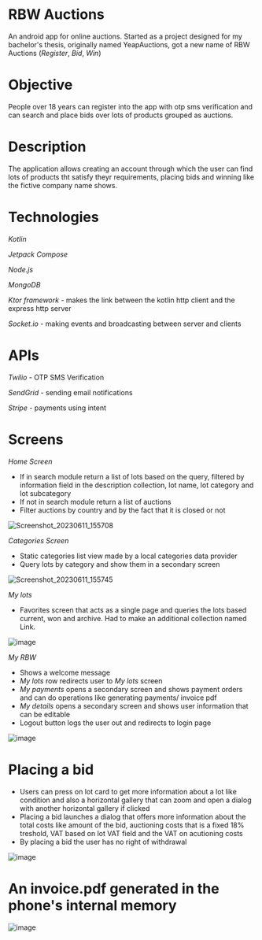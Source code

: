 # RBW Auctions

An android app for online auctions. Started as a project designed for my bachelor's thesis, originally named YeapAuctions, got a new name of RBW Auctions (*Register*, *Bid*, *Win*)

# Objective

People over 18 years can register into the app with otp sms verification and can search and place bids over lots of products grouped as auctions.

# Description

The application allows creating an account through which the user can find lots of products tht satisfy theyr requirements, placing bids and winning like the fictive company name shows.

# Technologies

*Kotlin*

*Jetpack Compose*

*Node.js*

*MongoDB*

*Ktor framework* - makes the link between the kotlin http client and the express http server

*Socket.io* - making events and broadcasting between server and clients

# APIs

*Twilio* - OTP SMS Verification

*SendGrid* - sending email notifications

*Stripe* - payments using intent

# Screens

*Home Screen*

- If in search module return a list of lots based on the query, filtered by information field in the description collection, lot name, lot category and lot subcategory
- If not in search module return a list of auctions
- Filter auctions by country and by the fact that it is closed or not

![Screenshot_20230611_155708](https://github.com/chrisneagu/YeapAuctions/assets/57600322/6d7f5b09-44a8-4d82-800c-231e86863aa1)

*Categories Screen*

- Static categories list view made by a local categories data provider
- Query lots by category and show them in a secondary screen

![Screenshot_20230611_155745](https://github.com/chrisneagu/YeapAuctions/assets/57600322/fdf1bbd3-256d-4ab3-a8a3-dc1b4c697de2)

*My lots*

- Favorites screen that acts as a single page and queries the lots based current, won and archive. Had to make an additional collection named Link.

![image](https://github.com/chrisneagu/YeapAuctions/assets/57600322/477c6573-9498-46a6-a48b-1d86d767f67b)

*My RBW*

- Shows a welcome message
- *My lots* row redirects user to *My lots* screen
- *My payments* opens a secondary screen and shows payment orders and can do operations like generating payments/ invoice pdf
- *My details* opens a secondary screen and shows user information that can be editable
- Logout button logs the user out and redirects to login page

![image](https://github.com/chrisneagu/YeapAuctions/assets/57600322/1f2e85e5-1c33-47f7-93e1-62e893666e0f)

# Placing a bid

- Users can press on lot card to get more information about a lot like condition and also a horizontal gallery that can zoom and open a dialog with another horizontal gallery if clicked
- Placing a bid launches a dialog that offers more information about the total costs like amount of the bid, auctioning costs that is a fixed 18% treshold, VAT based on lot VAT field and the VAT on acutioning costs
- By placing a bid the user has no right of withdrawal

![image](https://github.com/chrisneagu/YeapAuctions/assets/57600322/94cff970-e471-4eef-8344-e2892ca10a2c)

# An invoice.pdf generated in the phone's internal memory

![image](https://github.com/chrisneagu/YeapAuctions/assets/57600322/6d176b29-c68e-4832-ba8c-188f40dc7f99)

